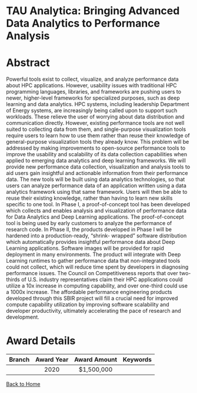 
TAU Analytica: Bringing Advanced Data Analytics to Performance Analysis
=======================================================================

# Abstract


Powerful tools exist to collect, visualize, and analyze performance data about HPC applications. However, usability issues with traditional HPC programming languages, libraries, and frameworks are pushing users to newer, higher-level frameworks for specialized purposes, such as deep learning and data analytics. HPC systems, including leadership Department of Energy systems, are increasingly being called upon to support such workloads. These relieve the user of worrying about data distribution and communication directly. However, existing performance tools are not well suited to collecting data from them, and single-purpose visualization tools require users to learn how to use them rather than reuse their knowledge of general-purpose visualization tools they already know. This problem will be addressed by making improvements to open-source performance tools to improve the usability and scalability of its data collection capabilities when applied to emerging data analytics and deep learning frameworks. We will provide new performance data collection, visualization and analysis tools to aid users gain insightful and actionable information from their performance data. The new tools will be built using data analytics technologies, so that users can analyze performance data of an application written using a data analytics framework using that same framework. Users will then be able to reuse their existing knowledge, rather than having to learn new skills specific to one tool. In Phase I, a proof-of-concept tool has been developed which collects and enables analysis and visualization of performance data for Data Analytics and Deep Learning applications. The proof-of-concept tool is being used by early customers to analyze the performance of research code. In Phase II, the products developed in Phase I will be hardened into a production-ready, “shrink- wrapped” software distribution which automatically provides insightful performance data about Deep Learning applications. Software images will be provided for rapid deployment in many environments. The product will integrate with Deep Learning runtimes to gather performance data that non-integrated tools could not collect, which will reduce time spent by developers in diagnosing performance issues. The Council on Competitiveness reports that over two-thirds of U.S. industry representatives claim their HPC applications could utilize a 10x increase in computing capability, and over one-third could use a 1000x increase. The affordable performance engineering products developed through this SBIR project will fill a crucial need for improved compute capability utilization by improving software scalability and developer productivity, ultimately accelerating the pace of research and development.  

# Award Details

|Branch|Award Year|Award Amount|Keywords|
| :---: | :---: | :---: | :---: |
||2020|$1,500,000||
  
  


[Back to Home](https://github.com/chrischow/dod_sbir_awards#821)